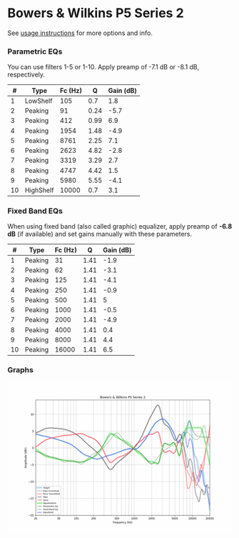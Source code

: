 # Bowers & Wilkins P5 Series 2
See [usage instructions](https://github.com/jaakkopasanen/AutoEq#usage) for more options and info.

### Parametric EQs
You can use filters 1-5 or 1-10. Apply preamp of -7.1 dB or -8.1 dB, respectively.

|   # | Type      |   Fc (Hz) |    Q |   Gain (dB) |
|-----|-----------|-----------|------|-------------|
|   1 | LowShelf  |       105 | 0.7  |         1.8 |
|   2 | Peaking   |        91 | 0.24 |        -5.7 |
|   3 | Peaking   |       412 | 0.99 |         6.9 |
|   4 | Peaking   |      1954 | 1.48 |        -4.9 |
|   5 | Peaking   |      8761 | 2.25 |         7.1 |
|   6 | Peaking   |      2623 | 4.82 |        -2.8 |
|   7 | Peaking   |      3319 | 3.29 |         2.7 |
|   8 | Peaking   |      4747 | 4.42 |         1.5 |
|   9 | Peaking   |      5980 | 5.55 |        -4.1 |
|  10 | HighShelf |     10000 | 0.7  |         3.1 |

### Fixed Band EQs
When using fixed band (also called graphic) equalizer, apply preamp of **-6.8 dB** (if available) and set gains manually with these parameters.

|   # | Type    |   Fc (Hz) |    Q |   Gain (dB) |
|-----|---------|-----------|------|-------------|
|   1 | Peaking |        31 | 1.41 |        -1.9 |
|   2 | Peaking |        62 | 1.41 |        -3.1 |
|   3 | Peaking |       125 | 1.41 |        -4.1 |
|   4 | Peaking |       250 | 1.41 |        -0.9 |
|   5 | Peaking |       500 | 1.41 |         5   |
|   6 | Peaking |      1000 | 1.41 |        -0.5 |
|   7 | Peaking |      2000 | 1.41 |        -4.9 |
|   8 | Peaking |      4000 | 1.41 |         0.4 |
|   9 | Peaking |      8000 | 1.41 |         4.4 |
|  10 | Peaking |     16000 | 1.41 |         6.5 |

### Graphs
![](./Bowers%20&%20Wilkins%20P5%20Series%202.png)
